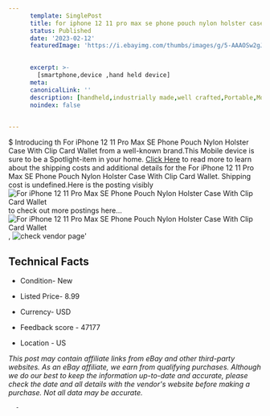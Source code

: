 ```yaml
---
      template: SinglePost
      title: for iphone 12 11 pro max se phone pouch nylon holster case with clip card wallet
      status: Published
      date: '2023-02-12'
      featuredImage: 'https://i.ebayimg.com/thumbs/images/g/5-AAAOSw2gJgfphg/s-l225.jpg'
       

      excerpt: >-
        [smartphone,device ,hand held device]
      meta:
      canonicalLink: ''
      description: [handheld,industrially made,well crafted,Portable,Mobile,Compact,Convenient,Lightweight,Maneuverable,Man-portable,Miniature,Carriable,Hand-held,Light,Holdable,Transportable,Mobile device,Pocket-sized,On-the-go,Wireless,Cordless,Compact size,Convenient size, smartphone,device ,hand held device]
      noindex: false
      

---
```

$
      Introducing th For iPhone 12 11 Pro Max SE Phone Pouch Nylon Holster Case With Clip Card Wallet from a well-known brand.This Mobile device  is sure to be a Spotlight-item in your home. [Click Here](https://www.ebay.com/itm/324583167043?hash=item4b92aa1443%3Ag%3A5-AAAOSw2gJgfphg&mkevt=1&mkcid=1&mkrid=711-53200-19255-0&campid=%253CePNCampaignId%253E&customid=%253CreferenceId%253E&toolid=10049) to read more to learn about the shipping costs and additional details for the For iPhone 12 11 Pro Max SE Phone Pouch Nylon Holster Case With Clip Card Wallet. Shipping cost is undefined.Here is the posting visibly ![For iPhone 12 11 Pro Max SE Phone Pouch Nylon Holster Case With Clip Card Wallet](https://i.ebayimg.com/thumbs/images/g/5-AAAOSw2gJgfphg/s-l225.jpg) to check out more postings here... ![For iPhone 12 11 Pro Max SE Phone Pouch Nylon Holster Case With Clip Card Wallet](https://i.ebayimg.com/images/g/5-AAAOSw2gJgfphg/s-l1600.jpg), ![check vendor page](https://origin-galleryplus.ebayimg.com/ws/web/324583167043_2_0_1/225x225.jpg,https://origin-galleryplus.ebayimg.com/ws/web/324583167043_3_0_1/225x225.jpg,https://origin-galleryplus.ebayimg.com/ws/web/324583167043_4_0_1/225x225.jpg,https://origin-galleryplus.ebayimg.com/ws/web/324583167043_5_0_1/225x225.jpg)'

      

 ## Technical Facts 



     
      

 - Condition- New 


      

 - Listed Price- 8.99 


      

 - Currency- USD 


      

 - Feedback score - 47177 


      

 - Location - US 


      
      

 *_This post may contain affiliate links from eBay and other third-party websites. As an eBay affiliate, we earn from qualifying purchases. Although we do our best to keep the information up-to-date and accurate, please check the date and all details with the vendor's website before making a purchase. Not all data may be accurate._*




      -
